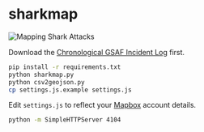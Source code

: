 # sharkmap

![Mapping Shark Attacks](http://blogofrog.com/images/sharks_map.png "Mapping Shark Attacks")

Download the [Chronological GSAF Incident Log](http://www.sharkattackfile.net/spreadsheets/GSAF5.xls) first.

```bash
pip install -r requirements.txt
python sharkmap.py
python csv2geojson.py
cp settings.js.example settings.js
```

Edit `settings.js` to reflect your [Mapbox](https://www.mapbox.com/) account details.

```bash
python -m SimpleHTTPServer 4104
```
